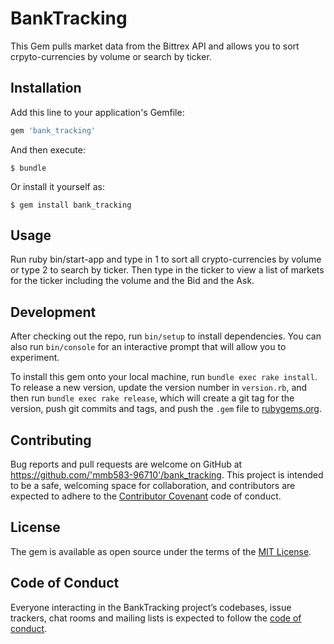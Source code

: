 # BankTracking

This Gem pulls market data from the Bittrex API and allows you to sort crpyto-currencies by volume or search by ticker.

## Installation

Add this line to your application's Gemfile:

```ruby
gem 'bank_tracking'
```

And then execute:

    $ bundle

Or install it yourself as:

    $ gem install bank_tracking

## Usage

Run ruby bin/start-app and type in 1 to sort all crypto-currencies by volume or type 2 to search by ticker. Then type in the ticker to view a list of markets for the ticker including the volume and the Bid and the Ask.

## Development

After checking out the repo, run `bin/setup` to install dependencies. You can also run `bin/console` for an interactive prompt that will allow you to experiment.

To install this gem onto your local machine, run `bundle exec rake install`. To release a new version, update the version number in `version.rb`, and then run `bundle exec rake release`, which will create a git tag for the version, push git commits and tags, and push the `.gem` file to [rubygems.org](https://rubygems.org).

## Contributing

Bug reports and pull requests are welcome on GitHub at https://github.com/'mmb583-96710'/bank_tracking. This project is intended to be a safe, welcoming space for collaboration, and contributors are expected to adhere to the [Contributor Covenant](http://contributor-covenant.org) code of conduct.

## License

The gem is available as open source under the terms of the [MIT License](https://opensource.org/licenses/MIT).

## Code of Conduct

Everyone interacting in the BankTracking project’s codebases, issue trackers, chat rooms and mailing lists is expected to follow the [code of conduct](https://github.com/'mmb583-96710'/bank_tracking/blob/master/CODE_OF_CONDUCT.md).
